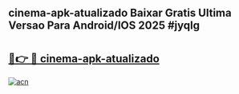 ## cinema-apk-atualizado Baixar Gratis Ultima Versao Para Android/IOS 2025 #jyqlg

# <h2><a href="https://ainizakaria.my?title=cinema-apk-atualizado&ref=20M">🔗👉 🔴 cinema-apk-atualizado</a></h2>

[![acn](https://github.com/user-attachments/assets/0f9c940e-d8b0-45ae-aac7-cd30a18b3e1c)](https://ainizakaria.my?title=cinema-apk-atualizado&ref=20M)

